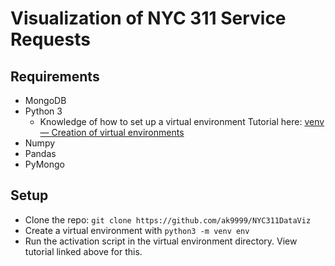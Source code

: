 # Visualization of NYC 311 Service Requests

## Requirements
* MongoDB
* Python 3
	* Knowledge of how to set up a virtual environment
	Tutorial here: [venv — Creation of virtual environments](https://docs.python.org/3/library/venv.html)
* Numpy
* Pandas
* PyMongo

## Setup

* Clone the repo: `git clone https://github.com/ak9999/NYC311DataViz`
* Create a virtual environment with `python3 -m venv env`
* Run the activation script in the virtual environment directory. View tutorial linked above for this.
